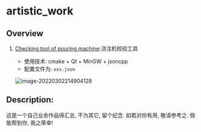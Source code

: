 # artistic_work
## Overview

1. <a href="./Checking_tool_of_pouring_machine">Checking tool of pouring machine</a>:浇注机校验工具

   - 使用技术: cmake + Qt + MinGW + jsoncpp
   - 配置文件为: `xxx.json`

   ![image-20220302214904128](../../Repository/ProgrammerNotes/Typora/graph/image-20220302214904128.png)



## Description:

这是一个自己业余作品得汇总, 不为其它, 留个纪念. 如若对你有用,   敬请参考之. 倘能帮到你, 我之荣幸! 



